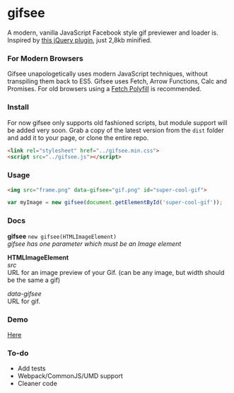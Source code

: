 # gifsee
A modern, vanilla JavaScript Facebook style gif previewer and loader is. Inspired by [this jQuery plugin](https://github.com/SodhanaLibrary/jqGifPreview), just 2,8kb minified.

### For Modern Browsers 
Gifsee unapologetically uses modern JavaScript techniques, without transpiling them back to ES5. Gifsee uses Fetch, Arrow Functions, Calc and Promises. For old browsers using a [Fetch Polyfill](https://github.com/github/fetch) is recommended.

### Install
For now gifsee only supports old fashioned scripts, but module support will be added very soon. Grab a copy of the latest version from the ```dist``` folder and add it to your page, or clone the entire repo. 
```html
<link rel="stylesheet" href="../gifsee.min.css">
<script src="../gifsee.js"></script>
```
### Usage 
```html 
<img src="frame.png" data-gifsee="gif.png" id="super-cool-gif">
```
```javascript
var myImage = new gifsee(document.getElementById('super-cool-gif'));
```
### Docs
**gifsee** ```new gifsee(HTMLImageElement)```  
*gifsee has one parameter which must be an Image element*  

**HTMLImageElement**  
*src*  
URL for an image preview of your Gif. (can be any image, but width should be the same a gif)

*data-gifsee*  
URL for gif.

### Demo
[Here](https://klombomb.github.io/gifsee.js/)

### To-do
- Add tests
- Webpack/CommonJS/UMD support
- Cleaner code
